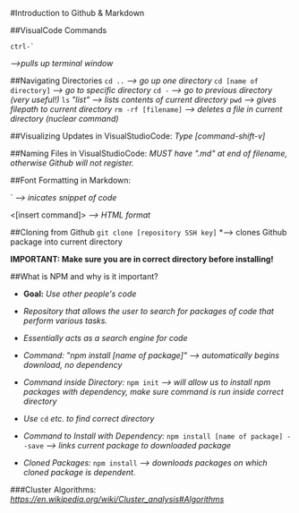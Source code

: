 #Introduction to Github & Markdown


##VisualCode Commands
```
ctrl-`
```
*-->pulls up terminal window*

##Navigating Directories
`cd ..` *--> go up one directory*
`cd [name of directory]` *--> go to specific directory*
`cd -` *--> go to previous directory (very useful!)*
`ls` *"list" --> lists contents of current directory*
`pwd` *--> gives filepath to current directory*
`rm -rf [filename]` *--> deletes a file in current directory (nuclear command)*

##Visualizing Updates in VisualStudioCode:
*Type [command-shift-v]*



##Naming Files in VisualStudioCode:
*MUST have ".md" at end of filename, otherwise Github will not register.*


##Font Formatting in Markdown:

\` *--> inicates snippet of code*

<[insert command]> *--> HTML format*



##Cloning from Github
`git clone [repository SSH key]` *--> clones Github package into current directory

**IMPORTANT: Make sure you are in correct directory before installing!**

##What is NPM and why is it important?

* **Goal:** *Use other people's code*

* *Repository that allows the user to search for packages of code that perform various tasks.*

* *Essentially acts as a search engine for code*

* *Command: "npm install [name of package]" --> automatically begins download, no dependency*

* *Command inside Directory:* `npm init` *--> will allow us to install npm packages with dependency, make sure command is run inside correct directory*
* *Use* `cd` *etc. to find correct directory*

* *Command to Install with Dependency:* `npm install [name of package] --save`  *--> links current package to downloaded package*

* *Cloned Packages:* `npm install` *--> downloads packages on which cloned package is dependent.*


###Cluster Algorithms:
*https://en.wikipedia.org/wiki/Cluster_analysis#Algorithms*
